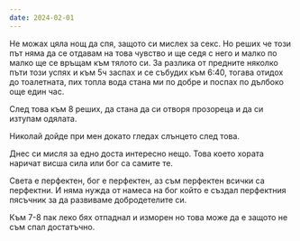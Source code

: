 ```yaml
---
date: 2024-02-01
---
```

Не можах цяла нощ да спя, защото си мислех за секс. Но реших че този път няма да се отдавам на това чувство и ще седя с него и малко по малко ще се връщам към тялото си. За разлика от предните няколко пъти този успях и към 5ч заспах и се събудих към 6:40, тогава отидох до тоалетната, пих топла вода стана ми по добре и поспах по дълбоко още един час. 

След това към 8 реших, да стана да си отворя прозореца и да си изтупам одялата. 

Николай дойде при мен докато гледах слънцето след това. 

Днес си мисля за едно доста интересно нещо. Това което хората наричат висша сила или бог са самите те. 

Света е перфектен, бог е перфектен, аз съм перфектен всички са перфектни. И няма нужда от намеса на бог който е създал перфектния пясъчник за да развиваме добродетелите си. 

Към 7-8 пак леко бях отпаднал и изморен но това може да е защото не съм спал достатъчно. 